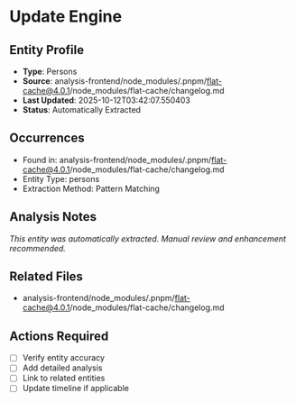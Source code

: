 # Update Engine

## Entity Profile
- **Type**: Persons
- **Source**: analysis-frontend/node_modules/.pnpm/flat-cache@4.0.1/node_modules/flat-cache/changelog.md
- **Last Updated**: 2025-10-12T03:42:07.550403
- **Status**: Automatically Extracted

## Occurrences
- Found in: analysis-frontend/node_modules/.pnpm/flat-cache@4.0.1/node_modules/flat-cache/changelog.md
- Entity Type: persons
- Extraction Method: Pattern Matching

## Analysis Notes
*This entity was automatically extracted. Manual review and enhancement recommended.*

## Related Files
- analysis-frontend/node_modules/.pnpm/flat-cache@4.0.1/node_modules/flat-cache/changelog.md

## Actions Required
- [ ] Verify entity accuracy
- [ ] Add detailed analysis
- [ ] Link to related entities
- [ ] Update timeline if applicable
